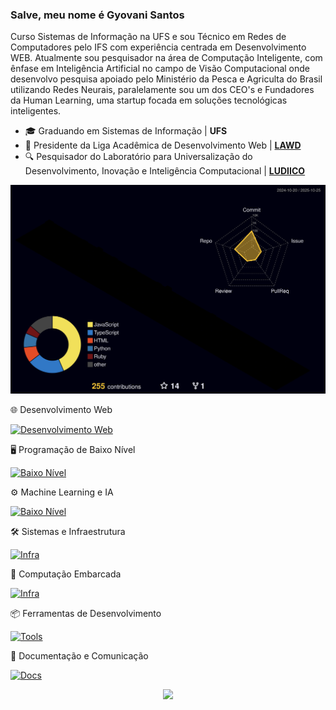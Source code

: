 ### Salve, meu nome é Gyovani Santos 

Curso Sistemas de Informação na UFS e sou Técnico em Redes de Computadores pelo IFS com experiência centrada em Desenvolvimento WEB. Atualmente sou pesquisador na área de Computação Inteligente, com ênfase em Inteligência Artificial no campo de Visão Computacional onde desenvolvo pesquisa apoiado pelo Ministério da Pesca e Agriculta do Brasil utilizando Redes Neurais, paralelamente sou um dos CEO's e Fundadores da Human Learning, uma startup focada em soluções tecnológicas inteligentes.

- 🎓 Graduando em Sistemas de Informação | **UFS**
- 🏬 Presidente da Liga Acadêmica de Desenvolvimento Web | [**LAWD**](https://github.com/Lawd-UFS)
- 🔍 Pesquisador do Laboratório para Universalização do Desenvolvimento, Inovação e Inteligência Computacional | [**LUDIICO**](https://www.ludii.co/)

<p align="center" >
	<picture>
	  <source media="(prefers-color-scheme: dark)"  srcset="https://raw.githubusercontent.com/gyovani19/gyovani19/output-3d-contrib/night.svg" />
	  <source media="(prefers-color-scheme: light)" srcset="https://raw.githubusercontent.com/gyovani19/gyovani19/output-3d-contrib/day.svg" />
	  <img alt="github profile contributions chart"    src="https://raw.githubusercontent.com/gyovani19/gyovani19/output-3d-contrib/night.svg" />
	</picture>
</p>
  
  
🌐 Desenvolvimento Web

[![Desenvolvimento Web](https://skillicons.dev/icons?i=js,ts,ruby,react,tailwind,next,nestjs,expressjs,nodejs,bun,vite,django,mongodb,jest&perline=15)](#)

🖥️ Programação de Baixo Nível

[![Baixo Nível](https://skillicons.dev/icons?i=c,go,rust,&perline=15)](#)

⚙️ Machine Learning e IA

[![Baixo Nível](https://skillicons.dev/icons?i=py,pytorch,sklearn,tensorflow,opencv&perline=15)](#)


🛠️ Sistemas e Infraestrutura

[![Infra](https://skillicons.dev/icons?i=nginx,prometheus,grafana,kafka,aws&perline=15)](#)

🔬 Computação Embarcada

[![Infra](https://skillicons.dev/icons?i=arduino,raspberrypi&perline=15)](#)

📦 Ferramentas de Desenvolvimento

[![Tools](https://skillicons.dev/icons?i=vim,git,github,postman,docker,bash,linux&perline=15)](#)

📜 Documentação e Comunicação

[![Docs](https://skillicons.dev/icons?i=md,latex,figma&perline=15)](#)

  <p align="center">
     <img src="https://capsule-render.vercel.app/api?type=waving&color=gradient&height=100&section=footer"/>
</p>

